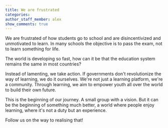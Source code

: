 ```yaml
---
title: We are frustrated
categories:
author_staff_member: alex
show_comments: true
---
```


We are frustrated of how students go to school and are disincentivized and unmotivated to learn. In many schools the objective is to pass the exam, not to learn something for life.

The world is developing so fast, how can it be that the education system remains the same in most countries?

Instead of lamenting, we take action. If governments don't revolutionize the way of learning, we do it ourselves.
We're not just a learning platform, we're a community.
Through learning, we aim to empower youth all over the world to build their own future.

This is the beginning of our journey. A small group with a vision. But it can be the beginning of something much better, a world where people enjoy learning, where it's not a duty but an experience.

Follow us on the way to realising that!

